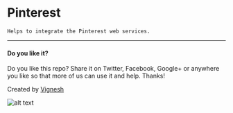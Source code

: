 # Pinterest  

    Helps to integrate the Pinterest web services.

___

#### Do you like it?

Do you like this repo? Share it on Twitter, Facebook, Google+ or anywhere you like so that more of us can use it and help. Thanks!

Created by [Vignesh](http://vigneshuvi.github.io/) 

![alt text][logo]

[logo]: https://avatars2.githubusercontent.com/u/4980335?v=3&u=a9f67c2933379393a43e42e1d8e18e5f54f28836&s=40
